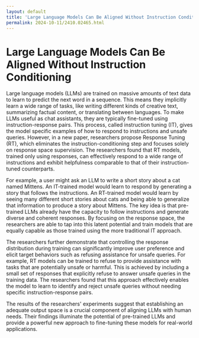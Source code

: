 ```yaml
---
layout: default
title: 'Large Language Models Can Be Aligned Without Instruction Conditioning'
permalink: 2024-10-11/2410.02465.html
---
```

# Large Language Models Can Be Aligned Without Instruction Conditioning

Large language models (LLMs) are trained on massive amounts of text data to learn to predict the next word in a sequence. This means they implicitly learn a wide range of tasks, like writing different kinds of creative text, summarizing factual content, or translating between languages. To make LLMs useful as chat assistants, they are typically fine-tuned using instruction-response pairs. This process, called instruction tuning (IT), gives the model specific examples of how to respond to instructions and unsafe queries.  However, in a new paper, researchers propose Response Tuning (RT), which eliminates the instruction-conditioning step and focuses solely on response space supervision. The researchers found that RT models, trained only using responses, can effectively respond to a wide range of instructions and exhibit helpfulness comparable to that of their instruction-tuned counterparts.

For example, a user might ask an LLM to write a short story about a cat named Mittens. An IT-trained model would learn to respond by generating a story that follows the instructions. An RT-trained model would learn by seeing many different short stories about cats and being able to generalize that information to produce a story about Mittens. The key idea is that pre-trained LLMs already have the capacity to follow instructions and generate diverse and coherent responses.  By focusing on the response space, the researchers are able to tap into this latent potential and train models that are equally capable as those trained using the more traditional IT approach.

The researchers further demonstrate that controlling the response distribution during training can significantly improve user preference and elicit target behaviors such as refusing assistance for unsafe queries. For example, RT models can be trained to refuse to provide assistance with tasks that are potentially unsafe or harmful. This is achieved by including a small set of responses that explicitly refuse to answer unsafe queries in the training data. The researchers found that this approach effectively enables the model to learn to identify and reject unsafe queries without needing specific instruction-response pairs.

The results of the researchers' experiments suggest that establishing an adequate output space is a crucial component of aligning LLMs with human needs. Their findings illuminate the potential of pre-trained LLMs and provide a powerful new approach to fine-tuning these models for real-world applications.